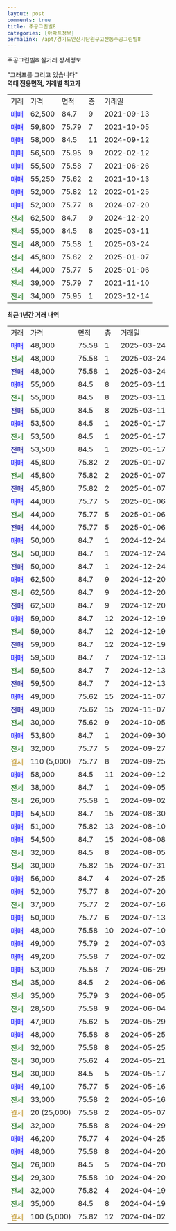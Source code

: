```yaml
---
layout: post
comments: true
title: 주공그린빌8
categories: [아파트정보]
permalink: /apt/경기도안산시단원구고잔동주공그린빌8
---
```


주공그린빌8 실거래 상세정보

<script type="text/javascript">
  google.charts.load('current', {'packages':['line', 'corechart']});
  google.charts.setOnLoadCallback(drawChart);

  function drawChart() {
    var data = new google.visualization.DataTable();
    data.addColumn('date', '거래일');
    data.addColumn('number', "매매");
    data.addColumn('number', "전세");
    data.addColumn('number', "전매");

    data.addRows([[new Date(Date.parse("2025-03-24")), 48000, null, null], [new Date(Date.parse("2025-03-24")), null, 48000, null], [new Date(Date.parse("2025-03-24")), null, null, 48000], [new Date(Date.parse("2025-03-11")), 55000, null, null], [new Date(Date.parse("2025-03-11")), null, 55000, null], [new Date(Date.parse("2025-03-11")), null, null, 55000], [new Date(Date.parse("2025-01-17")), 53500, null, null], [new Date(Date.parse("2025-01-17")), null, 53500, null], [new Date(Date.parse("2025-01-17")), null, null, 53500], [new Date(Date.parse("2025-01-07")), 45800, null, null], [new Date(Date.parse("2025-01-07")), null, 45800, null], [new Date(Date.parse("2025-01-07")), null, null, 45800], [new Date(Date.parse("2025-01-06")), 44000, null, null], [new Date(Date.parse("2025-01-06")), null, 44000, null], [new Date(Date.parse("2025-01-06")), null, null, 44000], [new Date(Date.parse("2024-12-24")), 50000, null, null], [new Date(Date.parse("2024-12-24")), null, 50000, null], [new Date(Date.parse("2024-12-24")), null, null, 50000], [new Date(Date.parse("2024-12-20")), 62500, null, null], [new Date(Date.parse("2024-12-20")), null, 62500, null], [new Date(Date.parse("2024-12-20")), null, null, 62500], [new Date(Date.parse("2024-12-19")), 59000, null, null], [new Date(Date.parse("2024-12-19")), null, 59000, null], [new Date(Date.parse("2024-12-19")), null, null, 59000], [new Date(Date.parse("2024-12-13")), 59500, null, null], [new Date(Date.parse("2024-12-13")), null, 59500, null], [new Date(Date.parse("2024-12-13")), null, null, 59500], [new Date(Date.parse("2024-11-07")), 49000, null, null], [new Date(Date.parse("2024-11-07")), null, null, 49000], [new Date(Date.parse("2024-10-05")), null, 30000, null], [new Date(Date.parse("2024-09-30")), 53800, null, null], [new Date(Date.parse("2024-09-27")), null, 32000, null], [new Date(Date.parse("2024-09-25")), null, null, null], [new Date(Date.parse("2024-09-12")), 58000, null, null], [new Date(Date.parse("2024-09-05")), null, 38000, null], [new Date(Date.parse("2024-09-02")), null, 26000, null], [new Date(Date.parse("2024-08-30")), 54500, null, null], [new Date(Date.parse("2024-08-10")), 51000, null, null], [new Date(Date.parse("2024-08-08")), 54500, null, null], [new Date(Date.parse("2024-08-05")), null, 32000, null], [new Date(Date.parse("2024-07-31")), null, 30000, null], [new Date(Date.parse("2024-07-25")), 56000, null, null], [new Date(Date.parse("2024-07-20")), 52000, null, null], [new Date(Date.parse("2024-07-16")), null, 37000, null], [new Date(Date.parse("2024-07-13")), 50000, null, null], [new Date(Date.parse("2024-07-10")), 48000, null, null], [new Date(Date.parse("2024-07-03")), 49000, null, null], [new Date(Date.parse("2024-07-02")), 49200, null, null], [new Date(Date.parse("2024-06-29")), 53000, null, null], [new Date(Date.parse("2024-06-06")), null, 35000, null], [new Date(Date.parse("2024-06-05")), null, 35000, null], [new Date(Date.parse("2024-06-04")), null, 28500, null], [new Date(Date.parse("2024-05-29")), 47900, null, null], [new Date(Date.parse("2024-05-25")), 48000, null, null], [new Date(Date.parse("2024-05-25")), null, 32000, null], [new Date(Date.parse("2024-05-21")), null, 30000, null], [new Date(Date.parse("2024-05-17")), null, 30000, null], [new Date(Date.parse("2024-05-16")), 49100, null, null], [new Date(Date.parse("2024-05-16")), null, 33000, null], [new Date(Date.parse("2024-05-07")), null, null, null], [new Date(Date.parse("2024-04-29")), null, 32000, null], [new Date(Date.parse("2024-04-25")), 46200, null, null], [new Date(Date.parse("2024-04-20")), 48000, null, null], [new Date(Date.parse("2024-04-20")), null, 26000, null], [new Date(Date.parse("2024-04-20")), null, 29300, null], [new Date(Date.parse("2024-04-19")), null, 32000, null], [new Date(Date.parse("2024-04-19")), null, 35000, null], [new Date(Date.parse("2024-04-02")), null, null, null]]);

    var options = {
      hAxis: {
        format: 'yyyy/MM/dd'
      },    
      lineWidth: 0,
      pointsVisible: true,    
      title: '최근 1년간 유형별 실거래가 분포',
      legend: { position: 'bottom' }
    };

    var formatter = new google.visualization.NumberFormat({pattern:'###,###'} );
    formatter.format(data, 1);
    formatter.format(data, 2);
    
    setTimeout(function() {
        var chart = new google.visualization.LineChart(document.getElementById('columnchart_material'));
        chart.draw(data, (options));
        document.getElementById('loading').style.display = 'none';
    }, 200);
  }
</script>


<div id="loading" style="z-index:20; display: block; margin-left: 0px">"그래프를 그리고 있습니다"</div>
<div id="columnchart_material" style="width: 95%; margin-left: 0px; display: block"></div>
<!-- contents start -->
<b>역대 전용면적, 거래별 최고가</b>
<table class="sortable">
    <tr>
      <td>거래</td>
      <td>가격</td>
      <td>면적</td>
      <td>층</td>
      <td>거래일</td>
    </tr>
        <tr>
          <td><a style="color: blue">매매</a></td>
          <td>62,500</td>
          <td>84.7</td>
          <td>9</td>
          <td>2021-09-13</td>
        </tr>            <tr>
          <td><a style="color: blue">매매</a></td>
          <td>59,800</td>
          <td>75.79</td>
          <td>7</td>
          <td>2021-10-05</td>
        </tr>            <tr>
          <td><a style="color: blue">매매</a></td>
          <td>58,000</td>
          <td>84.5</td>
          <td>11</td>
          <td>2024-09-12</td>
        </tr>            <tr>
          <td><a style="color: blue">매매</a></td>
          <td>56,500</td>
          <td>75.95</td>
          <td>9</td>
          <td>2022-02-12</td>
        </tr>            <tr>
          <td><a style="color: blue">매매</a></td>
          <td>55,500</td>
          <td>75.58</td>
          <td>7</td>
          <td>2021-06-26</td>
        </tr>            <tr>
          <td><a style="color: blue">매매</a></td>
          <td>55,250</td>
          <td>75.62</td>
          <td>2</td>
          <td>2021-10-13</td>
        </tr>            <tr>
          <td><a style="color: blue">매매</a></td>
          <td>52,000</td>
          <td>75.82</td>
          <td>12</td>
          <td>2022-01-25</td>
        </tr>            <tr>
          <td><a style="color: blue">매매</a></td>
          <td>52,000</td>
          <td>75.77</td>
          <td>8</td>
          <td>2024-07-20</td>
        </tr>        
        <tr>
              <td><a style="color: darkgreen">전세</a></td>
              <td>62,500</td>
              <td>84.7</td>
              <td>9</td>
              <td>2024-12-20</td>
            </tr>            <tr>
              <td><a style="color: darkgreen">전세</a></td>
              <td>55,000</td>
              <td>84.5</td>
              <td>8</td>
              <td>2025-03-11</td>
            </tr>            <tr>
              <td><a style="color: darkgreen">전세</a></td>
              <td>48,000</td>
              <td>75.58</td>
              <td>1</td>
              <td>2025-03-24</td>
            </tr>            <tr>
              <td><a style="color: darkgreen">전세</a></td>
              <td>45,800</td>
              <td>75.82</td>
              <td>2</td>
              <td>2025-01-07</td>
            </tr>            <tr>
              <td><a style="color: darkgreen">전세</a></td>
              <td>44,000</td>
              <td>75.77</td>
              <td>5</td>
              <td>2025-01-06</td>
            </tr>            <tr>
              <td><a style="color: darkgreen">전세</a></td>
              <td>39,000</td>
              <td>75.79</td>
              <td>7</td>
              <td>2021-11-10</td>
            </tr>            <tr>
              <td><a style="color: darkgreen">전세</a></td>
              <td>34,000</td>
              <td>75.95</td>
              <td>1</td>
              <td>2023-12-14</td>
            </tr>        
    
</table>

<b>최근 1년간 거래 내역</b>

<table class="sortable">
    <tr>
      <td>거래</td>
      <td>가격</td>
      <td>면적</td>
      <td>층</td>
      <td>거래일</td>
    </tr>
    <tr>
      <td><a style="color: blue">매매</a></td>
      <td>48,000</td>
      <td>75.58</td>
      <td>1</td>
      <td>2025-03-24</td>
    </tr>          <tr>
      <td><a style="color: darkgreen">전세</a></td>
      <td>48,000</td>
      <td>75.58</td>
      <td>1</td>
      <td>2025-03-24</td>
    </tr>          <tr>
      <td><a style="color: darkblue">전매</a></td>
      <td>48,000</td>
      <td>75.58</td>
      <td>1</td>
      <td>2025-03-24</td>
    </tr>          <tr>
      <td><a style="color: blue">매매</a></td>
      <td>55,000</td>
      <td>84.5</td>
      <td>8</td>
      <td>2025-03-11</td>
    </tr>          <tr>
      <td><a style="color: darkgreen">전세</a></td>
      <td>55,000</td>
      <td>84.5</td>
      <td>8</td>
      <td>2025-03-11</td>
    </tr>          <tr>
      <td><a style="color: darkblue">전매</a></td>
      <td>55,000</td>
      <td>84.5</td>
      <td>8</td>
      <td>2025-03-11</td>
    </tr>          <tr>
      <td><a style="color: blue">매매</a></td>
      <td>53,500</td>
      <td>84.5</td>
      <td>1</td>
      <td>2025-01-17</td>
    </tr>          <tr>
      <td><a style="color: darkgreen">전세</a></td>
      <td>53,500</td>
      <td>84.5</td>
      <td>1</td>
      <td>2025-01-17</td>
    </tr>          <tr>
      <td><a style="color: darkblue">전매</a></td>
      <td>53,500</td>
      <td>84.5</td>
      <td>1</td>
      <td>2025-01-17</td>
    </tr>          <tr>
      <td><a style="color: blue">매매</a></td>
      <td>45,800</td>
      <td>75.82</td>
      <td>2</td>
      <td>2025-01-07</td>
    </tr>          <tr>
      <td><a style="color: darkgreen">전세</a></td>
      <td>45,800</td>
      <td>75.82</td>
      <td>2</td>
      <td>2025-01-07</td>
    </tr>          <tr>
      <td><a style="color: darkblue">전매</a></td>
      <td>45,800</td>
      <td>75.82</td>
      <td>2</td>
      <td>2025-01-07</td>
    </tr>          <tr>
      <td><a style="color: blue">매매</a></td>
      <td>44,000</td>
      <td>75.77</td>
      <td>5</td>
      <td>2025-01-06</td>
    </tr>          <tr>
      <td><a style="color: darkgreen">전세</a></td>
      <td>44,000</td>
      <td>75.77</td>
      <td>5</td>
      <td>2025-01-06</td>
    </tr>          <tr>
      <td><a style="color: darkblue">전매</a></td>
      <td>44,000</td>
      <td>75.77</td>
      <td>5</td>
      <td>2025-01-06</td>
    </tr>          <tr>
      <td><a style="color: blue">매매</a></td>
      <td>50,000</td>
      <td>84.7</td>
      <td>1</td>
      <td>2024-12-24</td>
    </tr>          <tr>
      <td><a style="color: darkgreen">전세</a></td>
      <td>50,000</td>
      <td>84.7</td>
      <td>1</td>
      <td>2024-12-24</td>
    </tr>          <tr>
      <td><a style="color: darkblue">전매</a></td>
      <td>50,000</td>
      <td>84.7</td>
      <td>1</td>
      <td>2024-12-24</td>
    </tr>          <tr>
      <td><a style="color: blue">매매</a></td>
      <td>62,500</td>
      <td>84.7</td>
      <td>9</td>
      <td>2024-12-20</td>
    </tr>          <tr>
      <td><a style="color: darkgreen">전세</a></td>
      <td>62,500</td>
      <td>84.7</td>
      <td>9</td>
      <td>2024-12-20</td>
    </tr>          <tr>
      <td><a style="color: darkblue">전매</a></td>
      <td>62,500</td>
      <td>84.7</td>
      <td>9</td>
      <td>2024-12-20</td>
    </tr>          <tr>
      <td><a style="color: blue">매매</a></td>
      <td>59,000</td>
      <td>84.7</td>
      <td>12</td>
      <td>2024-12-19</td>
    </tr>          <tr>
      <td><a style="color: darkgreen">전세</a></td>
      <td>59,000</td>
      <td>84.7</td>
      <td>12</td>
      <td>2024-12-19</td>
    </tr>          <tr>
      <td><a style="color: darkblue">전매</a></td>
      <td>59,000</td>
      <td>84.7</td>
      <td>12</td>
      <td>2024-12-19</td>
    </tr>          <tr>
      <td><a style="color: blue">매매</a></td>
      <td>59,500</td>
      <td>84.7</td>
      <td>7</td>
      <td>2024-12-13</td>
    </tr>          <tr>
      <td><a style="color: darkgreen">전세</a></td>
      <td>59,500</td>
      <td>84.7</td>
      <td>7</td>
      <td>2024-12-13</td>
    </tr>          <tr>
      <td><a style="color: darkblue">전매</a></td>
      <td>59,500</td>
      <td>84.7</td>
      <td>7</td>
      <td>2024-12-13</td>
    </tr>          <tr>
      <td><a style="color: blue">매매</a></td>
      <td>49,000</td>
      <td>75.62</td>
      <td>15</td>
      <td>2024-11-07</td>
    </tr>          <tr>
      <td><a style="color: darkblue">전매</a></td>
      <td>49,000</td>
      <td>75.62</td>
      <td>15</td>
      <td>2024-11-07</td>
    </tr>          <tr>
      <td><a style="color: darkgreen">전세</a></td>
      <td>30,000</td>
      <td>75.62</td>
      <td>9</td>
      <td>2024-10-05</td>
    </tr>          <tr>
      <td><a style="color: blue">매매</a></td>
      <td>53,800</td>
      <td>84.7</td>
      <td>1</td>
      <td>2024-09-30</td>
    </tr>          <tr>
      <td><a style="color: darkgreen">전세</a></td>
      <td>32,000</td>
      <td>75.77</td>
      <td>5</td>
      <td>2024-09-27</td>
    </tr>          <tr>
      <td><a style="color: darkgoldenrod">월세</a></td>
      <td>110 (5,000)</td>
      <td>75.77</td>
      <td>8</td>
      <td>2024-09-25</td>
    </tr>          <tr>
      <td><a style="color: blue">매매</a></td>
      <td>58,000</td>
      <td>84.5</td>
      <td>11</td>
      <td>2024-09-12</td>
    </tr>          <tr>
      <td><a style="color: darkgreen">전세</a></td>
      <td>38,000</td>
      <td>84.7</td>
      <td>1</td>
      <td>2024-09-05</td>
    </tr>          <tr>
      <td><a style="color: darkgreen">전세</a></td>
      <td>26,000</td>
      <td>75.58</td>
      <td>1</td>
      <td>2024-09-02</td>
    </tr>          <tr>
      <td><a style="color: blue">매매</a></td>
      <td>54,500</td>
      <td>84.7</td>
      <td>15</td>
      <td>2024-08-30</td>
    </tr>          <tr>
      <td><a style="color: blue">매매</a></td>
      <td>51,000</td>
      <td>75.82</td>
      <td>13</td>
      <td>2024-08-10</td>
    </tr>          <tr>
      <td><a style="color: blue">매매</a></td>
      <td>54,500</td>
      <td>84.7</td>
      <td>15</td>
      <td>2024-08-08</td>
    </tr>          <tr>
      <td><a style="color: darkgreen">전세</a></td>
      <td>32,000</td>
      <td>84.5</td>
      <td>8</td>
      <td>2024-08-05</td>
    </tr>          <tr>
      <td><a style="color: darkgreen">전세</a></td>
      <td>30,000</td>
      <td>75.82</td>
      <td>15</td>
      <td>2024-07-31</td>
    </tr>          <tr>
      <td><a style="color: blue">매매</a></td>
      <td>56,000</td>
      <td>84.7</td>
      <td>4</td>
      <td>2024-07-25</td>
    </tr>          <tr>
      <td><a style="color: blue">매매</a></td>
      <td>52,000</td>
      <td>75.77</td>
      <td>8</td>
      <td>2024-07-20</td>
    </tr>          <tr>
      <td><a style="color: darkgreen">전세</a></td>
      <td>37,000</td>
      <td>75.77</td>
      <td>2</td>
      <td>2024-07-16</td>
    </tr>          <tr>
      <td><a style="color: blue">매매</a></td>
      <td>50,000</td>
      <td>75.77</td>
      <td>6</td>
      <td>2024-07-13</td>
    </tr>          <tr>
      <td><a style="color: blue">매매</a></td>
      <td>48,000</td>
      <td>75.58</td>
      <td>10</td>
      <td>2024-07-10</td>
    </tr>          <tr>
      <td><a style="color: blue">매매</a></td>
      <td>49,000</td>
      <td>75.79</td>
      <td>2</td>
      <td>2024-07-03</td>
    </tr>          <tr>
      <td><a style="color: blue">매매</a></td>
      <td>49,200</td>
      <td>75.58</td>
      <td>7</td>
      <td>2024-07-02</td>
    </tr>          <tr>
      <td><a style="color: blue">매매</a></td>
      <td>53,000</td>
      <td>75.58</td>
      <td>7</td>
      <td>2024-06-29</td>
    </tr>          <tr>
      <td><a style="color: darkgreen">전세</a></td>
      <td>35,000</td>
      <td>84.5</td>
      <td>2</td>
      <td>2024-06-06</td>
    </tr>          <tr>
      <td><a style="color: darkgreen">전세</a></td>
      <td>35,000</td>
      <td>75.79</td>
      <td>3</td>
      <td>2024-06-05</td>
    </tr>          <tr>
      <td><a style="color: darkgreen">전세</a></td>
      <td>28,500</td>
      <td>75.58</td>
      <td>9</td>
      <td>2024-06-04</td>
    </tr>          <tr>
      <td><a style="color: blue">매매</a></td>
      <td>47,900</td>
      <td>75.62</td>
      <td>5</td>
      <td>2024-05-29</td>
    </tr>          <tr>
      <td><a style="color: blue">매매</a></td>
      <td>48,000</td>
      <td>75.58</td>
      <td>8</td>
      <td>2024-05-25</td>
    </tr>          <tr>
      <td><a style="color: darkgreen">전세</a></td>
      <td>32,000</td>
      <td>75.58</td>
      <td>8</td>
      <td>2024-05-25</td>
    </tr>          <tr>
      <td><a style="color: darkgreen">전세</a></td>
      <td>30,000</td>
      <td>75.62</td>
      <td>4</td>
      <td>2024-05-21</td>
    </tr>          <tr>
      <td><a style="color: darkgreen">전세</a></td>
      <td>30,000</td>
      <td>84.5</td>
      <td>5</td>
      <td>2024-05-17</td>
    </tr>          <tr>
      <td><a style="color: blue">매매</a></td>
      <td>49,100</td>
      <td>75.77</td>
      <td>5</td>
      <td>2024-05-16</td>
    </tr>          <tr>
      <td><a style="color: darkgreen">전세</a></td>
      <td>33,000</td>
      <td>75.58</td>
      <td>2</td>
      <td>2024-05-16</td>
    </tr>          <tr>
      <td><a style="color: darkgoldenrod">월세</a></td>
      <td>20 (25,000)</td>
      <td>75.58</td>
      <td>2</td>
      <td>2024-05-07</td>
    </tr>          <tr>
      <td><a style="color: darkgreen">전세</a></td>
      <td>32,000</td>
      <td>75.58</td>
      <td>8</td>
      <td>2024-04-29</td>
    </tr>          <tr>
      <td><a style="color: blue">매매</a></td>
      <td>46,200</td>
      <td>75.77</td>
      <td>4</td>
      <td>2024-04-25</td>
    </tr>          <tr>
      <td><a style="color: blue">매매</a></td>
      <td>48,000</td>
      <td>75.58</td>
      <td>8</td>
      <td>2024-04-20</td>
    </tr>          <tr>
      <td><a style="color: darkgreen">전세</a></td>
      <td>26,000</td>
      <td>84.5</td>
      <td>5</td>
      <td>2024-04-20</td>
    </tr>          <tr>
      <td><a style="color: darkgreen">전세</a></td>
      <td>29,300</td>
      <td>75.58</td>
      <td>10</td>
      <td>2024-04-20</td>
    </tr>          <tr>
      <td><a style="color: darkgreen">전세</a></td>
      <td>32,000</td>
      <td>75.82</td>
      <td>4</td>
      <td>2024-04-19</td>
    </tr>          <tr>
      <td><a style="color: darkgreen">전세</a></td>
      <td>35,000</td>
      <td>84.5</td>
      <td>8</td>
      <td>2024-04-19</td>
    </tr>          <tr>
      <td><a style="color: darkgoldenrod">월세</a></td>
      <td>100 (5,000)</td>
      <td>75.82</td>
      <td>12</td>
      <td>2024-04-02</td>
    </tr>      </table>
<!-- contents end -->    

